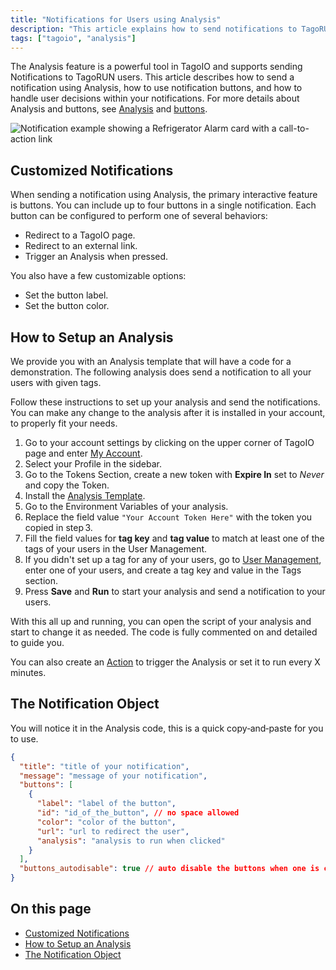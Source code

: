 ```yaml
---
title: "Notifications for Users using Analysis"
description: "This article explains how to send notifications to TagoRUN users using Analysis, how to configure notification buttons and their behaviors, and the basic customizable options available for notification actions."
tags: ["tagoio", "analysis"]
---
```

The Analysis feature is a powerful tool in TagoIO and supports sending Notifications to TagoRUN users. This article describes how to send a notification using Analysis, how to use notification buttons, and how to handle user decisions within your notifications. For more details about Analysis and buttons, see [Analysis](/docs/tagoio/analysis/) and [buttons](/docs/tagoio/widgets/push-button-widget).

![Notification example showing a Refrigerator Alarm card with a call-to-action link](/docs_imagem/tagoio/notifications-for-users-using-analysis-2.png)

## Customized Notifications

When sending a notification using Analysis, the primary interactive feature is buttons. You can include up to four buttons in a single notification. Each button can be configured to perform one of several behaviors:

- Redirect to a TagoIO page.
- Redirect to an external link.
- Trigger an Analysis when pressed.

You also have a few customizable options:

- Set the button label.
- Set the button color.

## How to Setup an Analysis

We provide you with an Analysis template that will have a code for a demonstration. The following analysis does send a notification to all your users with given tags.

Follow these instructions to set up your analysis and send the notifications. You can make any change to the analysis after it is installed in your account, to properly fit your needs.

1. Go to your account settings by clicking on the upper corner of TagoIO page and enter [My Account](https://admin.tago.io/account/).
2. Select your Profile in the sidebar.
3. Go to the Tokens Section, create a new token with **Expire In** set to *Never* and copy the Token.
4. Install the [Analysis Template](http://admin.tago.io/template/5d51de52171477001b203458).
5. Go to the Environment Variables of your analysis.
6. Replace the field value `"Your Account Token Here"` with the token you copied in step 3.
7. Fill the field values for **tag key** and **tag value** to match at least one of the tags of your users in the User Management.
8. If you didn't set up a tag for any of your users, go to [User Management](/docs/tagoio/account/user-management), enter one of your users, and create a tag key and value in the Tags section.
9. Press **Save** and **Run** to start your analysis and send a notification to your users.

With this all up and running, you can open the script of your analysis and start to change it as needed. The code is fully commented on and detailed to guide you.

You can also create an [Action](/docs/tagoio/actions/) to trigger the Analysis or set it to run every X minutes.

## The Notification Object

You will notice it in the Analysis code, this is a quick copy‑and‑paste for you to use.

```json
{
  "title": "title of your notification",
  "message": "message of your notification",
  "buttons": [
    {
      "label": "label of the button",
      "id": "id_of_the_button", // no space allowed
      "color": "color of the button",
      "url": "url to redirect the user",
      "analysis": "analysis to run when clicked"
    }
  ],
  "buttons_autodisable": true // auto disable the buttons when one is clicked.
}
```

## On this page

- [Customized Notifications](#customized-notifications)
- [How to Setup an Analysis](/docs/tagoio/analysis/creating-analysis)
- [The Notification Object](../notifications/notification)